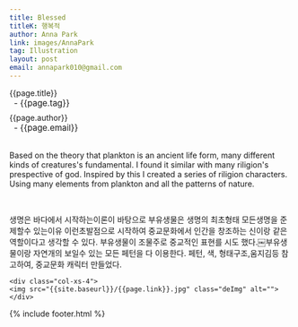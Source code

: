 ```yaml
---
title: Blessed
titleK: 행복적
author: Anna Park
link: images/AnnaPark
tag: Illustration
layout: post
email: annapark010@gmail.com
---	
```


<div class="container">

<div class="deDep">
{{page.title}}<br>
<p style="font-size:15px; margin:0px; padding:0px 0px 0px 8px; margin:0px 0px 8px 0px;">- {{page.tag}}</p>
{{page.author}}<br>
<p style="font-size:15px; margin:0px; padding:0px 0px 0px 8px;">- {{page.email}}</p>
</div>

<br>

<div class="det lato">



Based on the theory that plankton is an ancient life form, many different kinds of creatures's fundamental. I found it similar with many riligion's prespective of god.  Inspired by this I created a series of riligion characters. Using many elements from plankton and all the patterns of nature.



</div>

<br>

<div class="noto">

생명은 바다에서 시작하는이론이 바탕으로 부유생물은 생명의 최초형태
모든생명을 준제할수 있는이유
이런초발점으로 시작하여 
중교문화에서 인간을 창조하는 신이랑 같은 역할이다고 생각할 수 있다. 부유생물이 조물주로 중교적인 표현를 시도 했다.￼부유생물이랑 자연개의 보일수 있는 모든 페턴을 다 이용한다. 페턴, 색, 형태구조,움지김등 참고하여, 중교문화 캐릭터 만들었다. 


</div>

<div class="row noto">
	
	<div class="col-xs-4">
	<img src="{{site.baseurl}}/{{page.link}}.jpg" class="deImg" alt=""></div>
	
</div>

	

</div> 

{% include footer.html %}